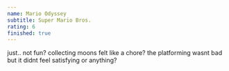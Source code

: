 ```yaml
---
name: Mario Odyssey
subtitle: Super Mario Bros.
rating: 6
finished: true
---
```


just.. not fun? collecting moons felt like a chore? the platforming wasnt bad but it didnt feel satisfying or anything?
